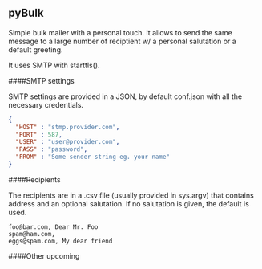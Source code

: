 pyBulk
------
Simple bulk mailer with a personal touch. It allows to send the same message to a large number of reciptient w/ a personal salutation or a default greeting.

It uses SMTP with starttls().

####SMTP settings

SMTP settings are provided in a JSON, by default conf.json with all the necessary credentials.
```JSON
{
  "HOST" : "stmp.provider.com",
  "PORT" : 587,
  "USER" : "user@provider.com",
  "PASS" : "password",
  "FROM" : "Some sender string eg. your name"
}
```

####Recipients

The recipients are in a .csv file (usually provided in sys.argv) that contains address and an optional salutation. If no salutation is given, the default is used.

```csv
foo@bar.com, Dear Mr. Foo
spam@ham.com,
eggs@spam.com, My dear friend
```

####Other
upcoming

